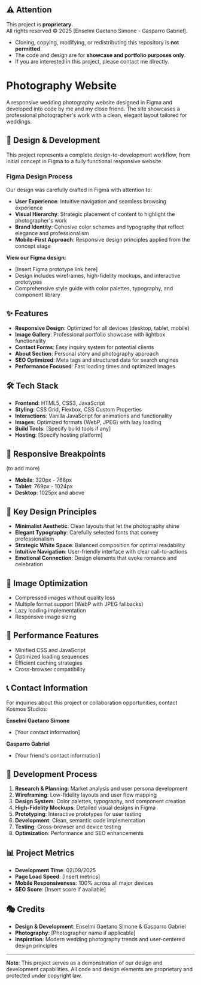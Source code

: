## ⚠️ Attention
This project is **proprietary**.  
All rights reserved © 2025 [Enselmi Gaetano Simone - Gasparro Gabriel].  
- Cloning, copying, modifying, or redistributing this repository is **not permitted**.  
- The code and design are for **showcase and portfolio purposes only**.  
- If you are interested in this project, please contact me directly.

# Photography Website

A responsive wedding photography website designed in Figma and developed into code by me and my close friend. The site showcases a professional photographer's work with a clean, elegant layout tailored for weddings.

## 🎨 Design & Development

This project represents a complete design-to-development workflow, from initial concept in Figma to a fully functional responsive website.

### Figma Design Process

Our design was carefully crafted in Figma with attention to:
- **User Experience**: Intuitive navigation and seamless browsing experience
- **Visual Hierarchy**: Strategic placement of content to highlight the photographer's work
- **Brand Identity**: Cohesive color schemes and typography that reflect elegance and professionalism
- **Mobile-First Approach**: Responsive design principles applied from the concept stage

**View our Figma design:**
- [Insert Figma prototype link here]
- Design includes wireframes, high-fidelity mockups, and interactive prototypes
- Comprehensive style guide with color palettes, typography, and component library

## ✨ Features

- **Responsive Design**: Optimized for all devices (desktop, tablet, mobile)
- **Image Gallery**: Professional portfolio showcase with lightbox functionality
- **Contact Forms**: Easy inquiry system for potential clients
- **About Section**: Personal story and photography approach
- **SEO Optimized**: Meta tags and structured data for search engines
- **Performance Focused**: Fast loading times and optimized images

## 🛠 Tech Stack

- **Frontend**: HTML5, CSS3, JavaScript
- **Styling**: CSS Grid, Flexbox, CSS Custom Properties
- **Interactions**: Vanilla JavaScript for animations and functionality
- **Images**: Optimized formats (WebP, JPEG) with lazy loading
- **Build Tools**: [Specify build tools if any]
- **Hosting**: [Specify hosting platform]

## 📱 Responsive Breakpoints
(to add more)
- **Mobile**: 320px - 768px
- **Tablet**: 769px - 1024px  
- **Desktop**: 1025px and above

## 🎯 Key Design Principles

- **Minimalist Aesthetic**: Clean layouts that let the photography shine
- **Elegant Typography**: Carefully selected fonts that convey professionalism
- **Strategic White Space**: Balanced composition for optimal readability
- **Intuitive Navigation**: User-friendly interface with clear call-to-actions
- **Emotional Connection**: Design elements that evoke romance and celebration

## 📸 Image Optimization

- Compressed images without quality loss
- Multiple format support (WebP with JPEG fallbacks)
- Lazy loading implementation
- Responsive image sizing

## 🔧 Performance Features

- Minified CSS and JavaScript
- Optimized loading sequences
- Efficient caching strategies
- Cross-browser compatibility

## 📞 Contact Information

For inquiries about this project or collaboration opportunities, contact Kosmos Studios:

**Enselmi Gaetano Simone**
- [Your contact information]

**Gasparro Gabriel**
- [Your friend's contact information]

## 🚀 Development Process

1. **Research & Planning**: Market analysis and user persona development
2. **Wireframing**: Low-fidelity layouts and user flow mapping
3. **Design System**: Color palettes, typography, and component creation
4. **High-Fidelity Mockups**: Detailed visual designs in Figma
5. **Prototyping**: Interactive prototypes for user testing
6. **Development**: Clean, semantic code implementation
7. **Testing**: Cross-browser and device testing
8. **Optimization**: Performance and SEO enhancements

## 📊 Project Metrics

- **Development Time**: 02/09/2025
- **Page Load Speed**: [Insert metrics]
- **Mobile Responsiveness**: 100% across all major devices
- **SEO Score**: [Insert score if available]

## 🎭 Credits

- **Design & Development**: Enselmi Gaetano Simone & Gasparro Gabriel
- **Photography**: [Photographer name if applicable]
- **Inspiration**: Modern wedding photography trends and user-centered design principles

---

**Note**: This project serves as a demonstration of our design and development capabilities. All code and design elements are proprietary and protected under copyright law.

